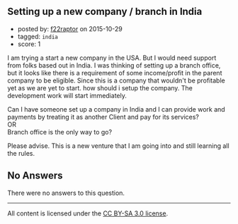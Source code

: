 ## Setting up a new company / branch in India

- posted by: [f22raptor](https://stackexchange.com/users/7210618/f22raptor) on 2015-10-29
- tagged: `india`
- score: 1

I am trying a start a new company in the USA. But I would need support from folks based out in India. I was thinking of setting up a branch office, but it looks like there is a requirement of some income/profit in the parent company to be eligible. Since this is a company that wouldn't be profitable yet as we are yet to start. how should i setup the company. The development work will start immediately. 

Can I have someone set up a company in India and I can provide work and payments by treating it as another Client and pay for its services? <br />
OR<br /> 
Branch office is the only way to go?

 Please advise. This is a new venture that I am going into and still learning all the rules.


## No Answers

There were no answers to this question.


---

All content is licensed under the [CC BY-SA 3.0 license](https://creativecommons.org/licenses/by-sa/3.0/).
